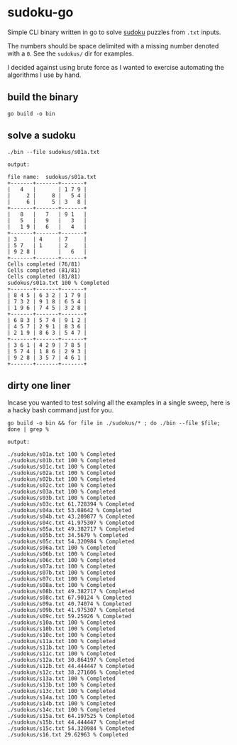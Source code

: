 # sudoku-go

Simple CLI binary written in go to solve [sudoku](https://en.wikipedia.org/wiki/Sudoku) puzzles from `.txt` inputs.

The numbers should be space delimited with a missing number denoted with a `0`. See the `sudokus/` dir for examples.

I decided against using brute force as I wanted to exercise automating the algorithms I use by hand.

## build the binary
```
go build -o bin
```

## solve a sudoku
```
./bin --file sudokus/s01a.txt
```
```
output:

file name:  sudokus/s01a.txt
+-------+-------+-------+
|   4   |       | 1 7 9 |
|     2 |     8 |   5 4 |
|     6 |     5 | 3   8 |
+-------+-------+-------+
|   8   |   7   | 9 1   |
|   5   |   9   |   3   |
|   1 9 |   6   |   4   |
+-------+-------+-------+
| 3     | 4     | 7     |
| 5 7   | 1     | 2     |
| 9 2 8 |       |   6   |
+-------+-------+-------+
Cells completed (76/81)
Cells completed (81/81)
Cells completed (81/81)
sudokus/s01a.txt 100 % Completed
+-------+-------+-------+
| 8 4 5 | 6 3 2 | 1 7 9 |
| 7 3 2 | 9 1 8 | 6 5 4 |
| 1 9 6 | 7 4 5 | 3 2 8 |
+-------+-------+-------+
| 6 8 3 | 5 7 4 | 9 1 2 |
| 4 5 7 | 2 9 1 | 8 3 6 |
| 2 1 9 | 8 6 3 | 5 4 7 |
+-------+-------+-------+
| 3 6 1 | 4 2 9 | 7 8 5 |
| 5 7 4 | 1 8 6 | 2 9 3 |
| 9 2 8 | 3 5 7 | 4 6 1 |
+-------+-------+-------+
```

## dirty one liner
Incase you wanted to test solving all the examples in a single sweep, here is a hacky bash command just for you.
```
go build -o bin && for file in ./sudokus/* ; do ./bin --file $file; done | grep %
```

```
output:

./sudokus/s01a.txt 100 % Completed
./sudokus/s01b.txt 100 % Completed
./sudokus/s01c.txt 100 % Completed
./sudokus/s02a.txt 100 % Completed
./sudokus/s02b.txt 100 % Completed
./sudokus/s02c.txt 100 % Completed
./sudokus/s03a.txt 100 % Completed
./sudokus/s03b.txt 100 % Completed
./sudokus/s03c.txt 61.728394 % Completed
./sudokus/s04a.txt 53.08642 % Completed
./sudokus/s04b.txt 43.209877 % Completed
./sudokus/s04c.txt 41.975307 % Completed
./sudokus/s05a.txt 49.382717 % Completed
./sudokus/s05b.txt 34.5679 % Completed
./sudokus/s05c.txt 54.320984 % Completed
./sudokus/s06a.txt 100 % Completed
./sudokus/s06b.txt 100 % Completed
./sudokus/s06c.txt 100 % Completed
./sudokus/s07a.txt 100 % Completed
./sudokus/s07b.txt 100 % Completed
./sudokus/s07c.txt 100 % Completed
./sudokus/s08a.txt 100 % Completed
./sudokus/s08b.txt 49.382717 % Completed
./sudokus/s08c.txt 67.90124 % Completed
./sudokus/s09a.txt 40.74074 % Completed
./sudokus/s09b.txt 41.975307 % Completed
./sudokus/s09c.txt 59.25926 % Completed
./sudokus/s10a.txt 100 % Completed
./sudokus/s10b.txt 100 % Completed
./sudokus/s10c.txt 100 % Completed
./sudokus/s11a.txt 100 % Completed
./sudokus/s11b.txt 100 % Completed
./sudokus/s11c.txt 100 % Completed
./sudokus/s12a.txt 30.864197 % Completed
./sudokus/s12b.txt 44.444447 % Completed
./sudokus/s12c.txt 38.271606 % Completed
./sudokus/s13a.txt 100 % Completed
./sudokus/s13b.txt 100 % Completed
./sudokus/s13c.txt 100 % Completed
./sudokus/s14a.txt 100 % Completed
./sudokus/s14b.txt 100 % Completed
./sudokus/s14c.txt 100 % Completed
./sudokus/s15a.txt 64.197525 % Completed
./sudokus/s15b.txt 44.444447 % Completed
./sudokus/s15c.txt 54.320984 % Completed
./sudokus/s16.txt 29.62963 % Completed
```